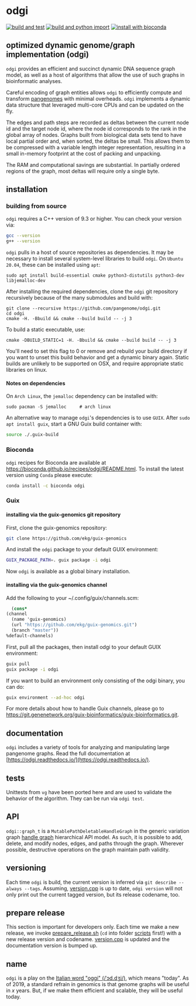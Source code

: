 # odgi

[![build and test](https://github.com/pangenome/odgi/actions/workflows/build_and_test_on_push.yml/badge.svg)](https://github.com/pangenome/odgi/actions/workflows/build_and_test_on_push.yml)
[![build and python import](https://github.com/pangenome/odgi/actions/workflows/build_and_python_import_on_push.yml/badge.svg)](https://github.com/pangenome/odgi/actions/workflows/build_and_python_import_on_push.yml)
[![install with bioconda](https://img.shields.io/badge/install%20with-bioconda-brightgreen.svg?style=flat)](http://bioconda.github.io/recipes/odgi/README.html)

## optimized dynamic genome/graph implementation (odgi)

`odgi` provides an efficient and succinct dynamic DNA sequence graph model, as well as a host of algorithms that allow the use of such graphs in bioinformatic analyses.

Careful encoding of graph entities allows `odgi` to efficiently compute and transform [pangenomes](https://pangenome.github.io/) with minimal overheads.  `odgi` implements a dynamic data structure that leveraged multi-core CPUs and can be updated on the fly.

The edges and path steps are recorded as deltas between the current node id and the target node id, where the node id corresponds to the rank in the global array of nodes.
Graphs built from biological data sets tend to have local partial order and, when sorted, the deltas be small.
This allows them to be compressed with a variable length integer representation, resulting in a small in-memory footprint at the cost of packing and unpacking.

The RAM and computational savings are substantial.  In partially ordered regions of the graph, most deltas will require only a single byte.

## installation

### building from source

`odgi` requires a C++ version of 9.3 or higher. You can check your version via:

``` bash
gcc --version
g++ --version
```

`odgi` pulls in a host of source repositories as dependencies. It may be necessary to install several system-level 
libraries to build `odgi`. On `Ubuntu 20.04`, these can be installed using `apt`:

```
sudo apt install build-essential cmake python3-distutils python3-dev libjemalloc-dev
```

After installing the required dependencies, clone the `odgi` git repository recursively because of the many submodules
and build with:

```
git clone --recursive https://github.com/pangenome/odgi.git
cd odgi
cmake -H. -Bbuild && cmake --build build -- -j 3
```

To build a static executable, use:

```
cmake -DBUILD_STATIC=1 -H. -Bbuild && cmake --build build -- -j 3
```

You'll need to set this flag to 0 or remove and rebuild your build directory if you want to unset this build behavior and get a dynamic binary again.
Static builds are unlikely to be supported on OSX, and require appropriate static libraries on linux.


#### Notes on dependencies

On `Arch Linux`, the `jemalloc` dependency can be installed with:

```
sudo pacman -S jemalloc     # arch linux
```

An alternative way to manage `odgi`'s dependencies is to use `GUIX`. After `sudo apt install guix`, start a GNU Guix
build container with:

```bash
source ./.guix-build
```

### Bioconda

`odgi` recipes for Bioconda are available at https://bioconda.github.io/recipes/odgi/README.html. To install the latest version using `Conda` please execute:

``` bash
conda install -c bioconda odgi
```
### Guix


#### installing via the guix-genomics git repository

First, clone the guix-genomics repository:

``` bash
git clone https://github.com/ekg/guix-genomics
```

And install the `odgi` package to your default GUIX environment:

``` bash
GUIX_PACKAGE_PATH=. guix package -i odgi
```

Now `odgi` is available as a global binary installation.

#### installing via the guix-genomics channel

Add the following to your ~/.config/guix/channels.scm:

``` scm
  (cons*
(channel
  (name 'guix-genomics)
  (url "https://github.com/ekg/guix-genomics.git")
  (branch "master"))
%default-channels)
```

First, pull all the packages, then install odgi to your default GUIX environment:

``` bash
guix pull
guix package -i odgi
```

If you want to build an environment only consisting of the odgi binary, you can do:

``` bash
guix environment --ad-hoc odgi
```

For more details about how to handle Guix channels, please go to https://git.genenetwork.org/guix-bioinformatics/guix-bioinformatics.git.

## documentation

`odgi` includes a variety of tools for analyzing and manipulating large pangenome graphs.
Read the full documentation at [https://odgi.readthedocs.io/](https://odgi.readthedocs.io/).

## tests

Unittests from `vg` have been ported here and are used to validate the behavior of the algorithm.
They can be run via `odgi test`.

## API

`odgi::graph_t` is a `MutablePathDeletableHandleGraph` in the generic variation graph [handle graph](https://github.com/vgteam/libhandlegraph) hierarchical API model.
As such, it is possible to add, delete, and modify nodes, edges, and paths through the graph.
Wherever possible, destructive operations on the graph maintain path validity.

## versioning
Each time `odgi` is build, the current version is inferred via `git describe --always --tags`. Assuming, [version.cpp](./src/version.cpp)
is up to date, `odgi version` will not only print out the current tagged version, but its release codename, too.

## prepare release
This section is important for developers only. Each time we make a new release, we invoke [prepare_release.sh](./scripts/prepare_release.sh) (`cd` into folder [scripts](./scripts) first!)
with a new release version and codename. [version.cpp](./src/version.cpp) is updated and the documentation version is bumped up.

## name

`odgi` is a play on the [Italian word "oggi" (/ˈɔd.dʒi/)](https://en.wiktionary.org/wiki/oggi), which means "today".
As of 2019, a standard refrain in genomics is that genome graphs will be useful in _x_ years.
But, if we make them efficient and scalable, they will be useful today.
